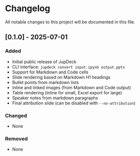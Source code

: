 # Changelog

All notable changes to this project will be documented in this file.

## [0.1.0] - 2025-07-01

### Added
- Initial public release of JupDeck
- CLI interface: `jupdeck convert input.ipynb output.pptx`
- Support for Markdown and Code cells
- Slide rendering based on Markdown H1 headings
- Bullet points from markdown lists
- Inline and linked images (from Markdown and Code output)
- Table rendering (inline for small, Excel export for large)
- Speaker notes from markdown paragraphs
- Final attribution slide (can be disabled with `--no-attribution`)

### Changed
- None

### Removed
- None